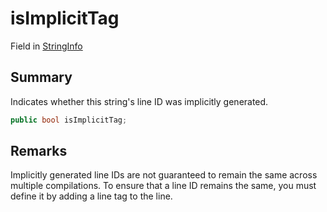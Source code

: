 # isImplicitTag

Field in [StringInfo](yarn.compiler.stringinfo.md)

## Summary

Indicates whether this string's line ID was implicitly generated.

```csharp
public bool isImplicitTag;
```

## Remarks

Implicitly generated line IDs are not guaranteed to remain the same across multiple compilations. To ensure that a line ID remains the same, you must define it by adding a line tag to the line.
